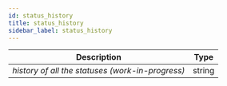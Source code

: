 ```yaml
---
id: status_history
title: status_history
sidebar_label: status_history
---
```


|                   Description                    |  Type  |
| :----------------------------------------------: | :----: |
| _history of all the statuses (work-in-progress)_ | string |

